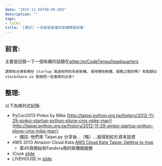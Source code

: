```yaml
---
date: "2015-12-08T00:00:00Z"
description: ""
tags:
- talks
title: '[筆記] 一些新創產業的架構簡報收集'
---
```



## 前言:

主要是記錄一下一個有趣的話題在[gitter.im/CodeTengu/headquarters](https://gitter.im/CodeTengu/headquarters)

```
請問有台灣有哪些 startup 寫過他們的系統架構, 使用哪些軟體、服務之類的嗎? 有點類似 stackshare.io 那樣把一些東西列出來?
```

##  整理:

以下為條列式紀錄:

- PyCon2013  Pinkoi by Mike  [http://taipei.python.org.tw/history/2012-11-29-pinkoi-startup-python-plone-cms-mike-marr](http://taipei.python.org.tw/history/2012-11-29-pinkoi-startup-python-plone-cms-mike-marr)
	- 備註: 他們來 Taipei.py 分享後…（略）…就得到紅杉資本投資
- AWS 2013 Amazon Cloud Kata [AWS Cloud Kata Taipei: Getting to mvp](http://www.slideshare.net/AmazonWebServices/aws-cloud-kata-taipei-getting-to-mvp)
	- 第45頁開始有Fandora用的架構跟服務
- iCook [slide](https://speakerdeck.com/linyiru/ai-liao-li-wang-zhan-jian-zhi-jing-yan-tan)
- LIVEHOUSE.in [slide](https://speakerdeck.com/jeddiechuang/auto-scaling-with-ruby-aws-jenkins-and-redis)
